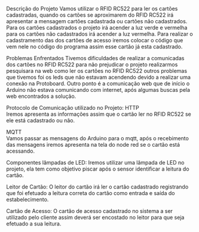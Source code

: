 
Descrição do Projeto 
	Vamos utilizar o RFID RC522 para ler os cartões cadastradas, quando os cartões se aproximarem do RFID RC522 irá apresentar a mensagem cartões cadastrada ou cartões não cadastrados. Para os cartões cadastrados o projeto irá acender a luz verde e vermelha para os cartões não cadastrados irá acender a luz vermelha. Para realizar o cadastramento das dos cartões de acesso iremos colocar o código que vem nele no código do programa assim esse cartão já esta cadastrado.  

Problemas Enfrentados 
Tivemos dificuldades de realizar a comunicadas dos cartões no RFID RC522 para não prejudicar o projeto realizarmos pesquisara na web como ler os cartões no RFID RC522 outros problemas que tivemos foi os leds que não estavam acendendo devido a realizar uma conexão na Protoboard. Outro ponto é a comunicação web que de início o Arduino não estava comunicando com internet, após algumas buscas pela web encontrados a solução.

Protocolo de Comunicação utilizado no Projeto:
HTTP  
Iremos apresenta as informações assim que o cartão ler no RFID RC522 se ele está cadastrado ou não. 

MQTT  
Vamos passar as mensagens do Arduino para o mqtt, após o recebimento das mensagens iremos apresenta na tela do node red se o cartão está acessando.

Componentes
lâmpadas de LED: 
      Iremos utilizar uma lâmpada de LED no projeto, ela tem como objetivo piscar após o sensor identificar a leitura do cartão.

Leitor de Cartão:
O leitor do cartão irá ler o cartão cadastrado registrando que foi efetuado a leitura correta do cartão como entrada e saída do estabelecimento.

Cartão de Acesso:
O cartão de acesso cadastrado no sistema a ser utilizado pelo cliente assim deverá ser encostado no leitor para que seja efetuado a sua leitura.

